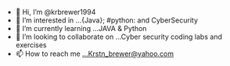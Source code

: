 - 👋 Hi, I’m @krbrewer1994
- 👀 I’m interested in ...{Java}; #python: and CyberSecurity
- 🌱 I’m currently learning ...JAVA & Python
- 💞️ I’m looking to collaborate on ...Cyber security coding labs and exercises
- 📫 How to reach me ...Krstn_brewer@yahoo.com

<!---
krbrewer1994/krbrewer1994 is a ✨ special ✨ repository because its `README.md` (this file) appears on your GitHub profile.
You can click the Preview link to take a look at your changes.
--->
